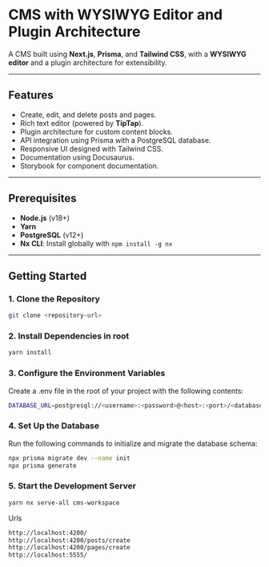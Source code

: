 # CMS with WYSIWYG Editor and Plugin Architecture

A CMS built using **Next.js**, **Prisma**, and **Tailwind CSS**, with a **WYSIWYG editor** and a plugin architecture for extensibility.

---

## Features

- Create, edit, and delete posts and pages.
- Rich text editor (powered by **TipTap**).
- Plugin architecture for custom content blocks.
- API integration using Prisma with a PostgreSQL database.
- Responsive UI designed with Tailwind CSS.
- Documentation using Docusaurus.
- Storybook for component documentation.

---

## Prerequisites

- **Node.js** (v18+)
- **Yarn**
- **PostgreSQL** (v12+)
- **Nx CLI**: Install globally with `npm install -g nx`

---

## Getting Started

### 1. Clone the Repository
```bash
git clone <repository-url>
```

### 2. Install Dependencies in root
```bash
yarn install
```

### 3. Configure the Environment Variables
Create a .env file in the root of your project with the following contents:
```bash
DATABASE_URL=postgresql://<username>:<password>@<host>:<port>/<database>
```



### 4. Set Up the Database
Run the following commands to initialize and migrate the database schema:
```bash
npx prisma migrate dev --name init
npx prisma generate
```

###  5. Start the Development Server
```bash
yarn nx serve-all cms-workspace
```
Urls
```bash
http://localhost:4200/
http://localhost:4200/posts/create
http://localhost:4200/pages/create
http://localhost:5555/
```
